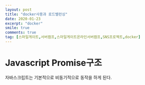 ```yaml
---
layout: post
title: "docker사용과 로드밸런싱"
date: 2020-01-23
excerpt: "docker"
smile: true
comments: true
tag: [스마일게이트,서버캠프,스마일게이트온라인서버캠프,SNS프로젝트,docker]
---
```

# Javascript Promise구조
자바스크립트는 기본적으로 비동기적으로 동작을 하게 된다. 